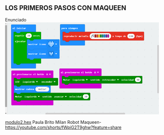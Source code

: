## LOS PRIMEROS PASOS CON MAQUEEN
Enunciado
![image](MODULO2.PNG)
 
 [modulo2.hex](macqueen.hex)
Paula Brito Milan
Robot Maqueen- https://youtube.com/shorts/fWpiG2T9ghw?feature=share
